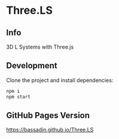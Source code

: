 # Three.LS

## Info
3D L Systems with Three.js

## Development
Clone the project and install dependencies:

```bash
npm i
npm start
```

## GitHub Pages Version
https://bassadin.github.io/Three.LS
